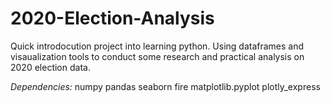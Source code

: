 # 2020-Election-Analysis

Quick introdocution project into learning python. Using dataframes and visaualization tools to conduct some research and practical analysis on 2020 election data.


*Dependencies:*
numpy
pandas
seaborn
fire
matplotlib.pyplot
plotly_express

